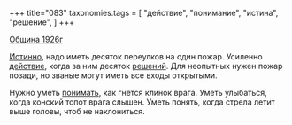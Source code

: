 +++
title="083"
taxonomies.tags = [
 "действие",
 "понимание",
 "истина",
 "решение",
]
+++

[Община 1926г](/agni/1926)

[Истинно](/tags/истина), надо иметь десяток переулков на один пожар. Усиленно [действие](/tags/действие), когда за ним десяток [решений](/tags/решение). Для неопытных нужен пожар позади, но званые могут иметь все входы открытыми.   

Нужно уметь [понимать](/tags/понимание), как гнётся клинок врага. Уметь улыбаться, когда конский топот врага слышен. Уметь понять, когда стрела летит выше головы, чтоб не наклониться.   

